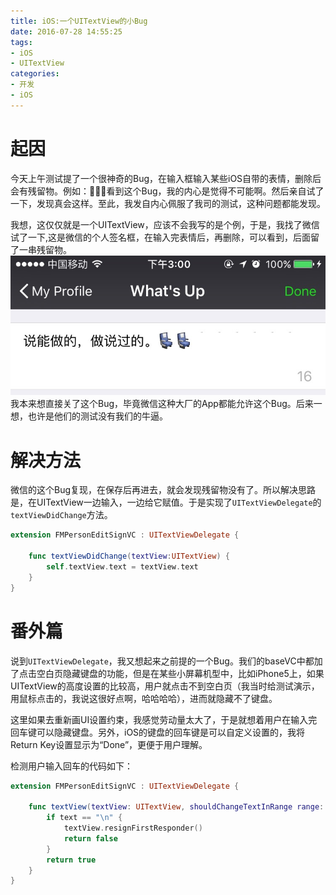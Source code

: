 ```yaml
---
title: iOS:一个UITextView的小Bug
date: 2016-07-28 14:55:25
tags:
- iOS
- UITextView
categories:
- 开发
- iOS
---
```


# 起因

今天上午测试提了一个很神奇的Bug，在输入框输入某些iOS自带的表情，删除后会有残留物。例如：💺💺💺看到这个Bug，我的内心是觉得不可能啊。然后亲自试了一下，发现真会这样。至此，我发自内心佩服了我司的测试，这种问题都能发现。

我想，这仅仅就是一个UITextView，应该不会我写的是个例，于是，我找了微信试了一下,这是微信的个人签名框，在输入完表情后，再删除，可以看到，后面留了一串残留物。
![微信上Bug复现](/uploads/blog/1-1.jpg)
我本来想直接关了这个Bug，毕竟微信这种大厂的App都能允许这个Bug。后来一想，也许是他们的测试没有我们的牛逼。

# 解决方法

微信的这个Bug复现，在保存后再进去，就会发现残留物没有了。所以解决思路是，在UITextView一边输入，一边给它赋值。于是实现了`UITextViewDelegate`的`textViewDidChange`方法。

``` swift
extension FMPersonEditSignVC : UITextViewDelegate {
    
    func textViewDidChange(textView:UITextView) {
        self.textView.text = textView.text
    } 
}
```

# 番外篇

说到`UITextViewDelegate`，我又想起来之前提的一个Bug。我们的baseVC中都加了点击空白页隐藏键盘的功能，但是在某些小屏幕机型中，比如iPhone5上，如果UITextView的高度设置的比较高，用户就点击不到空白页（我当时给测试演示，用鼠标点击的，我说这很好点啊，哈哈哈哈），进而就隐藏不了键盘。

这里如果去重新画UI设置约束，我感觉劳动量太大了，于是就想着用户在输入完回车键可以隐藏键盘。另外，iOS的键盘的回车键是可以自定义设置的，我将Return Key设置显示为“Done”，更便于用户理解。

检测用户输入回车的代码如下：

``` swift 
extension FMPersonEditSignVC : UITextViewDelegate {
    
    func textView(textView: UITextView, shouldChangeTextInRange range: NSRange, replacementText text: String) -> Bool {
        if text == "\n" {
            textView.resignFirstResponder()
            return false
        }
        return true
    }
}

```

